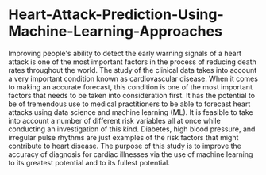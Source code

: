 # Heart-Attack-Prediction-Using-Machine-Learning-Approaches
Improving people's ability to detect the early warning signals of a heart attack is one of the most important factors in the process of reducing death rates throughout the world. The study of the clinical data takes into account a very important condition known as cardiovascular disease. When it comes to making an accurate forecast, this condition is one of the most important factors that needs to be taken into consideration first. It has the potential to be of tremendous use to medical practitioners to be able to forecast heart attacks using data science and machine learning (ML). It is feasible to take into account a number of different risk variables all at once while conducting an investigation of this kind. Diabetes, high blood pressure, and irregular pulse rhythms are just examples of the risk factors that might contribute to heart disease. The purpose of this study is to improve the accuracy of diagnosis for cardiac illnesses via the use of machine learning to its greatest potential and to its fullest potential.
